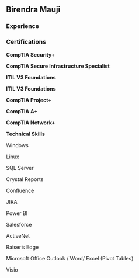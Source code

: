 <h2>Birendra Mauji</h2>
<p></p>
<h3>Experience</h3>
<p></p>
<h3>Certifications</h3>
<p><b>CompTIA Security+</b></p>
<p><b>CompTIA Secure Infrastructure Specialist</b></p>
<p><b>ITIL V3 Foundations</b></p>
<p><b>ITIL V3 Foundations</b></p>
<p><b>CompTIA Project+</b></p>
<p><b>CompTIA A+</b></p>
<p><b>CompTIA Network+</b></p>
<p></p>
<p><b>Technical Skills</b></p>
<p>Windows</p>
<p>Linux</p>
<p>SQL Server</p>
<p>Crystal Reports</p>
<p>Confluence</p>
<p>JIRA</p>
<p>Power BI</p>
<p>Salesforce</p>
<p>ActiveNet</p>
<p>Raiser’s Edge</p>
<p>Microsoft Office Outlook / Word/ Excel (Pivot Tables)</p>
<p>Visio</p>










